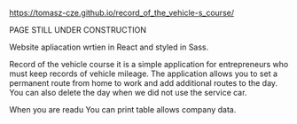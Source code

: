 https://tomasz-cze.github.io/record_of_the_vehicle-s_course/

PAGE STILL UNDER CONSTRUCTION

Website apliacation wrtien in React and styled in Sass.

Record of the vehicle course it is a simple application for entrepreneurs who must keep records of vehicle mileage. The application allows you to set a permanent route from home to work and add additional routes to the day. You can also delete the day when we did not use the service car.

When you are readu You can print table allows company data.

